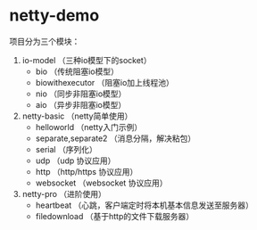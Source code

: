 # netty-demo
项目分为三个模块：

 1. io-model （三种io模型下的socket）
    - bio （传统阻塞io模型）
    - biowithexecutor （阻塞io加上线程池）
    - nio （同步非阻塞io模型）
    - aio （异步非阻塞io模型）
 2. netty-basic （netty简单使用）
    - helloworld （netty入门示例）
    - separate,separate2 （消息分隔，解决粘包）
    - serial （序列化）
    - udp （udp 协议应用）
    - http （http/https 协议应用）
    - websocket （websocket 协议应用）
 3. netty-pro （进阶使用）
    - heartbeat （心跳，客户端定时将本机基本信息发送至服务器）
    - filedownload （基于http的文件下载服务器）

